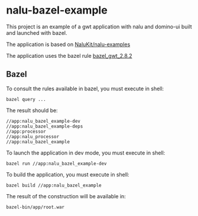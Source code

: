 # nalu-bazel-example

This project is an example of a gwt application with nalu and domino-ui built and launched with bazel. 

The application is based on [NaluKit/nalu-examples](https://github.com/NaluKit/nalu-examples)

The application uses the bazel rule [bazel_gwt_2.8.2](https://github.com/tadeoj/bazel_gwt_2.8.2)

## Bazel

To consult the rules available in bazel, you must execute in shell: 

```
bazel query ...
```

The result should be:

```
//app:nalu_bazel_example-dev
//app:nalu_bazel_example-deps
//app:processor
//app:nalu_processor
//app:nalu_bazel_example
```

To launch the application in dev mode, you must execute in shell: 

```
bazel run //app:nalu_bazel_example-dev
```

To build the application, you must execute in shell: 

```
bazel build //app:nalu_bazel_example
```

The result of the construction will be available in: 

```
bazel-bin/app/root.war
```
